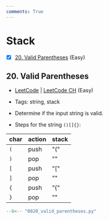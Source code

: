 ```yaml
---
comments: True
---
```


# Stack

- [x] [20. Valid Parentheses](https://leetcode.cn/problems/valid-parentheses/) (Easy)

## 20. Valid Parentheses

-   [LeetCode](https://leetcode.com/problems/valid-parentheses/) | [LeetCode CH](https://leetcode.cn/problems/valid-parentheses/) (Easy)

-   Tags: string, stack
-   Determine if the input string is valid.
-   Steps for the string `()[]{}`:

| char | action | stack |
| ---- | ------ | ----- |
| `(`  | push   | "\("  |
| `)`  | pop    | ""    |
| `[`  | push   | "\["  |
| `]`  | pop    | ""    |
| `{`  | push   | "\{"  |
| `}`  | pop    | ""    |

```python title="20. Valid Parentheses - Python Solution"
--8<-- "0020_valid_parentheses.py"
```
